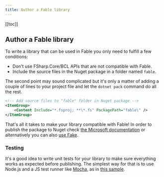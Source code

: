 ```yaml
---
title: Author a Fable library
---
```


[[toc]]

## Author a Fable library

To write a library that can be used in Fable you only need to fulfill a few conditions:

- Don't use FSharp.Core/BCL APIs that are not compatible with Fable.
- Include the source files in the Nuget package in a folder named `fable`.

The second point may sound complicated but it's only a matter of adding a couple of lines to your project file and let the `dotnet pack` command do all the rest.

```xml
<!-- Add source files to "fable" folder in Nuget package -->
<ItemGroup>
    <Content Include="*.fsproj; **\*.fs" PackagePath="fable\" />
</ItemGroup>
```

That's all it takes to make your library compatible with Fable! In order to publish the package to Nuget check [the Microsoft documentation](https://docs.microsoft.com/en-us/nuget/quickstart/create-and-publish-a-package-using-the-dotnet-cli) or alternatively you can also [use Fake](https://fake.build/dotnet-nuget.html#Creating-NuGet-packages).

### Testing

It's a good idea to write unit tests for your library to make sure everything works as expected before publishing. The simplest way for that is to use Node.js and a JS test runner like [Mocha](https://mochajs.org/), as in [this sample](https://github.com/fable-compiler/fable2-samples/tree/master/mocha).
